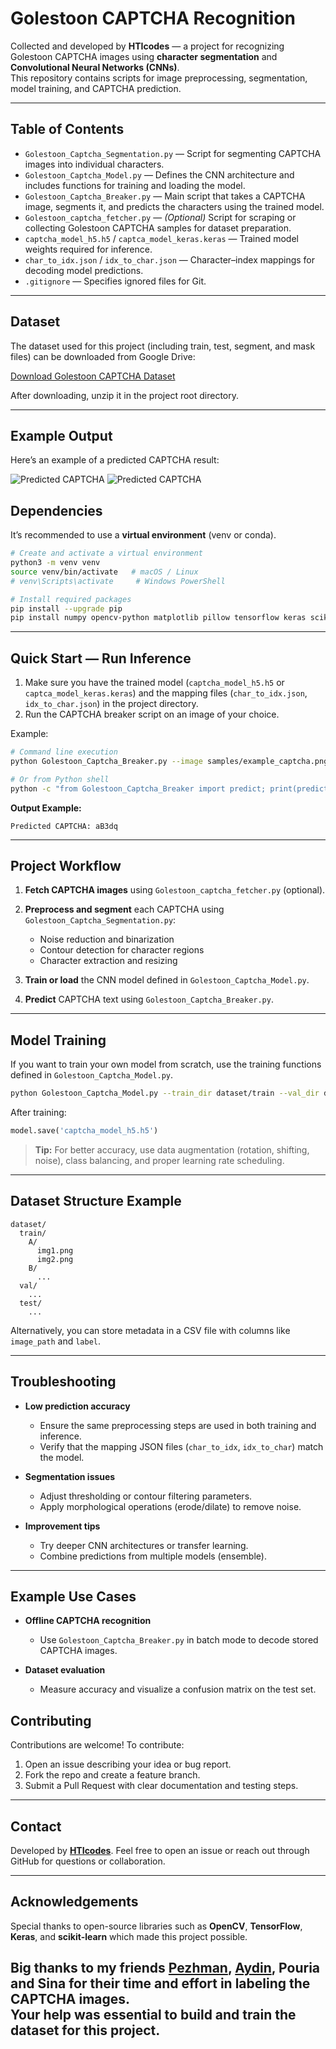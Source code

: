 # Golestoon CAPTCHA Recognition

Collected and developed by **HTIcodes** — a project for recognizing Golestoon CAPTCHA images using **character segmentation** and **Convolutional Neural Networks (CNNs)**.  
This repository contains scripts for image preprocessing, segmentation, model training, and CAPTCHA prediction.

---

## Table of Contents
- `Golestoon_Captcha_Segmentation.py` — Script for segmenting CAPTCHA images into individual characters.
- `Golestoon_Captcha_Model.py` — Defines the CNN architecture and includes functions for training and loading the model.
- `Golestoon_Captcha_Breaker.py` — Main script that takes a CAPTCHA image, segments it, and predicts the characters using the trained model.
- `Golestoon_captcha_fetcher.py` — *(Optional)* Script for scraping or collecting Golestoon CAPTCHA samples for dataset preparation.
- `captcha_model_h5.h5` / `captca_model_keras.keras` — Trained model weights required for inference.
- `char_to_idx.json` / `idx_to_char.json` — Character–index mappings for decoding model predictions.
- `.gitignore` — Specifies ignored files for Git.

---

## Dataset

The dataset used for this project (including train, test, segment, and mask files) can be downloaded from Google Drive:

[Download Golestoon CAPTCHA Dataset](https://drive.google.com/file/d/1CeZoOJuv7XIz8Q5dxgeZhEahyp9H2hZM/view?usp=drive_link)

After downloading, unzip it in the project root directory.

---

## Example Output

Here’s an example of a predicted CAPTCHA result:

![Predicted CAPTCHA](Figure_1.png)
![Predicted CAPTCHA](Figure_2.png)

## Dependencies
It’s recommended to use a **virtual environment** (venv or conda).

```bash
# Create and activate a virtual environment
python3 -m venv venv
source venv/bin/activate   # macOS / Linux
# venv\Scripts\activate     # Windows PowerShell

# Install required packages
pip install --upgrade pip
pip install numpy opencv-python matplotlib pillow tensorflow keras scikit-learn tqdm
````

---


## Quick Start — Run Inference

1. Make sure you have the trained model (`captcha_model_h5.h5` or `captca_model_keras.keras`) and the mapping files (`char_to_idx.json`, `idx_to_char.json`) in the project directory.
2. Run the CAPTCHA breaker script on an image of your choice.

Example:

```bash
# Command line execution
python Golestoon_Captcha_Breaker.py --image samples/example_captcha.png

# Or from Python shell
python -c "from Golestoon_Captcha_Breaker import predict; print(predict('samples/example_captcha.png'))"
```

**Output Example:**

```
Predicted CAPTCHA: aB3dq
```

---

## Project Workflow

1. **Fetch CAPTCHA images** using `Golestoon_captcha_fetcher.py` (optional).
2. **Preprocess and segment** each CAPTCHA using `Golestoon_Captcha_Segmentation.py`:

   * Noise reduction and binarization
   * Contour detection for character regions
   * Character extraction and resizing
3. **Train or load** the CNN model defined in `Golestoon_Captcha_Model.py`.
4. **Predict** CAPTCHA text using `Golestoon_Captcha_Breaker.py`.

---

## Model Training

If you want to train your own model from scratch, use the training functions defined in `Golestoon_Captcha_Model.py`.

```bash
python Golestoon_Captcha_Model.py --train_dir dataset/train --val_dir dataset/val --epochs 30 --batch_size 64
```

After training:

```python
model.save('captcha_model_h5.h5')
```

> **Tip:** For better accuracy, use data augmentation (rotation, shifting, noise), class balancing, and proper learning rate scheduling.

---

## Dataset Structure Example

```
dataset/
  train/
    A/
      img1.png
      img2.png
    B/
      ...
  val/
    ...
  test/
    ...
```

Alternatively, you can store metadata in a CSV file with columns like `image_path` and `label`.

---

## Troubleshooting

* **Low prediction accuracy**

  * Ensure the same preprocessing steps are used in both training and inference.
  * Verify that the mapping JSON files (`char_to_idx`, `idx_to_char`) match the model.
* **Segmentation issues**

  * Adjust thresholding or contour filtering parameters.
  * Apply morphological operations (erode/dilate) to remove noise.
* **Improvement tips**

  * Try deeper CNN architectures or transfer learning.
  * Combine predictions from multiple models (ensemble).

---

## Example Use Cases

* **Offline CAPTCHA recognition**

  * Use `Golestoon_Captcha_Breaker.py` in batch mode to decode stored CAPTCHA images.
* **Dataset evaluation**

  * Measure accuracy and visualize a confusion matrix on the test set.


## Contributing

Contributions are welcome!
To contribute:

1. Open an issue describing your idea or bug report.
2. Fork the repo and create a feature branch.
3. Submit a Pull Request with clear documentation and testing steps.

---

## Contact

Developed by [**HTIcodes**](https://github.com/HTIcodes).
Feel free to open an issue or reach out through GitHub for questions or collaboration.

---

## Acknowledgements

Special thanks to open-source libraries such as **OpenCV**, **TensorFlow**, **Keras**, and **scikit-learn** which made this project possible.

Big thanks to my friends [Pezhman](https://github.com/Pezhm4n), [Aydin](https://github.com/Aydinthr2004), Pouria and Sina
for their time and effort in labeling the CAPTCHA images.  
Your help was essential to build and train the dataset for this project.
---
